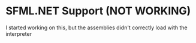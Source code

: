 # SFML.NET Support (NOT WORKING)

I started working on this, but the assemblies didn't correctly load with the interpreter